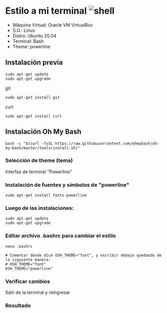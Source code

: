 # Estilo a mi terminal ![shell](https://img.shields.io/badge/Shell-Bash-blue)

* Máquina Virtual: Oracle VM VirtualBox
* S.O.: Linux
* Distro: Ubuntu 20.04
* Terminal: Bash
* Theme: powerline

## Instalación previa
```
sudo apt-get update
sudo apt-get upgrade
```
git
```
sudo apt-get install git
```
curl 
```
sudo apt-get install curl
```

## Instalación Oh My Bash 
```
bash -c "$(curl -fsSL https://raw.githubusercontent.com/ohmybash/oh-my-bash/master/tools/install.sh)"
```

### Selección de theme (tema)
Interfaz de terminal "Powerline"

### Instalación de fuentes y símbolos de "powerline"
```
sudo apt-get install fonts-powerline
```

### Luego de las instalaciones:
```
sudo apt-get update
sudo apt-get upgrade
```

### Editar archivo .bashrc para cambiar el estilo
```
nano .bashrc
```
```
# Comentar donde dice OSH_THEME="font", y escribir debajo quedando de la siguiente manera: 
# OSH_THEME="font"
OSH_THEME="powerline"
```

### Verificar cambios
Salir de la terminal y reingresar 

### Resultado
